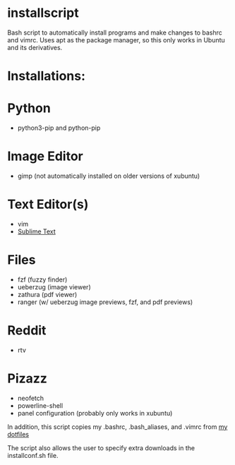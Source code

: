 # installscript
Bash script to automatically install programs and make changes to bashrc and vimrc. Uses apt as the package manager, so this only works in Ubuntu and its derivatives.

# Installations:

# Python
* python3-pip and python-pip

# Image Editor
* gimp (not automatically installed on older versions of xubuntu)

# Text Editor(s)
* vim
* [Sublime Text](https://www.sublimetext.com/)

# Files
* fzf (fuzzy finder)
* ueberzug (image viewer)
* zathura (pdf viewer)
* ranger (w/ ueberzug image previews, fzf, and pdf previews)

# Reddit
* rtv

# Pizazz
* neofetch
* powerline-shell
* panel configuration (probably only works in xubuntu)

In addition, this script copies my .bashrc, .bash_aliases, and .vimrc from [my dotfiles](https://github.com/ddmin/Dotfiles)

The script also allows the user to specify extra downloads in the installconf.sh file.

